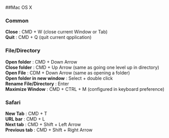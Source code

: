 ##Mac OS X

### Common
**Close** : CMD + W (close current Window or Tab)  
**Quit** : CMD + Q (quit current qpplication)

### File/Directory

**Open folder** : CMD + Down Arrow  
**Close folder** : CMD + Up Arrow (same as going one level up in directory)  
**Open File** : CDM + Down Arrow (same as opening a folder)  
**Open folder in new window** : Select + double click  
**Rename File/Directory** : Enter  
**Maximize Window** : CMD + CTRL + M (configured in keyboard preference)

### Safari
**New Tab** : CMD + T  
**URL bar** : CMD + L  
**Next tab** : CMD + Shift + Left Arrow  
**Previous tab** : CMD + Shift + Right Arrow  



